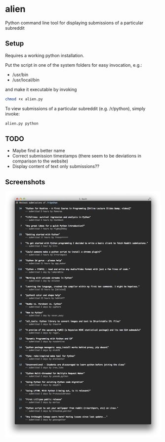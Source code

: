 alien
=====
Python command line tool for displaying submissions of a particular subreddit


## Setup


Requires a working python installation.

Put the script in one of the system folders for easy invocation, e.g.:

 - /usr/bin
 - /usr/local/bin
 
and make it executable by invoking
 
```bash
chmod +x alien.py
```

To view submissions of a particular subreddit (e.g. /r/python), simply invoke:

```bash
alien.py python
```


## TODO

 - Maybe find a better name
 - Correct submission timestamps (there seem to be deviations in comparison to the website)
 - Display content of text only submissions?? 


## Screenshots

![Screenshots](screenshots/screenshot.png "Submissions in /r/python")
